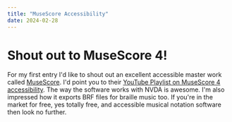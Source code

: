 ```yaml
---
title: "MuseScore Accessibility"
date: 2024-02-28
---
```


# Shout out to MuseScore 4!

For my first entry I'd like to shout out an excellent accessible master work called [MuseScore](https://musescore.org/). I'd point you to their [YouTube Playlist on MuseScore 4 accessibility](https://youtube.com/playlist?list=PLpx1s2WkyujYgLkA0r30sQGjVhWl4NKZ3&si=GEuOQhSHHjXZDec4). The way the software works with NVDA is awesome. I'm also impressed how it exports BRF files for braille music too. If you're in the market for free, yes totally free, and accessible musical notation software then look no further.

